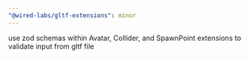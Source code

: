 ```yaml
---
"@wired-labs/gltf-extensions": minor
---
```


use zod schemas within Avatar, Collider, and SpawnPoint extensions to validate input from gltf file
